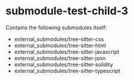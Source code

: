 # submodule-test-child-3

Contains the following submodules itself:

- external_submodules/tree-sitter-css
- external_submodules/tree-sitter-html
- external_submodules/tree-sitter-javascript
- external_submodules/tree-sitter-json
- external_submodules/tree-sitter-solidity
- external_submodules/tree-sitter-typescript
